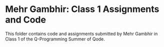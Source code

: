 # Mehr Gambhir: Class 1 Assignments and Code
This folder contains code and assignments submitted by Mehr Gambhir in Class 1 of the Q-Programming Summer of Qode.